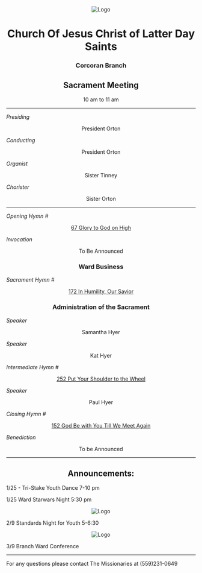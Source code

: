 <div align="center">
  <img src="https://www.churchofjesuschrist.org/imgs/0eaee043c81a11ed871feeeeac1e81b4340d3ef4/full/%21640%2C/0/default" alt="Logo">
</div>

<div align="center">
  <h1>Church Of Jesus Christ of Latter Day Saints</h1>  
  <h3>Corcoran Branch</h3>  
  <h2>Sacrament Meeting</h2>  
  10 am to 11 am
</div>

---

*Presiding*  
<div align="center">President Orton</div>

*Conducting*  
<div align="center">President Orton</div>

*Organist*  
<div align="center">Sister Tinney</div>

*Chorister*  
<div align="center">Sister Orton</div>

---

*Opening Hymn #*  
<div align="center">
  <a href="https://www.churchofjesuschrist.org/study/manual/hymns/glory-to-god-on-high?lang=eng">67 Glory to God on High</a>
</div>

*Invocation*  
<div align="center">To Be Announced</div>

<div align="center">
  <h3>Ward Business</h3>
</div>

*Sacrament Hymn #*  
<div align="center">
  <a href="https://www.churchofjesuschrist.org/study/manual/hymns/in-humility-our-savior?lang=eng">172 In Humility, Our Savior</a>
</div>

<div align="center">
  <h3>Administration of the Sacrament</h3>
</div>

*Speaker*  
<div align="center">Samantha Hyer</div>

*Speaker*  
<div align="center">Kat Hyer </div>

*Intermediate Hymn #*  
<div align="center">
  <a href="https://www.churchofjesuschrist.org/study/manual/hymns/put-your-shoulder-to-the-wheel?lang=eng">252 Put Your Shoulder to the Wheel</a>
</div>

*Speaker*  
<div align="center">Paul Hyer</div>

*Closing Hymn #*  
<div align="center">
  <a href="https://www.churchofjesuschrist.org/study/manual/hymns/god-be-with-you-till-we-meet-again?lang=eng">152 God Be with You Till We Meet Again</a>
</div>

*Benediction*  
<div align="center">To be Announced</div>

---

<div align="center">
  <h2>Announcements:</h2>
</div>

1/25 - Tri-Stake Youth Dance 7-10 pm 

1/25 Ward Starwars Night 5:30 pm <div align="center">
  <img src="https://mail.google.com/mail/u/0/?ui=2&ik=4acee98c94&attid=0.1&permmsgid=msg-f:1821165266575296616&th=1946142937800868&view=fimg&disp=thd&attbid=ANGjdJ8i2GZRzrVolo92iKRCqcKdaIvdaQcSxWigdx9bQqFEn5pqhPBFxHHS0dEnMGG_h0XjcMMh86mLd3PAH1ZTY8buFIIRohqKfZpe_lk9yI0vlYnN2oOHnXE_R08&ats=2524608000000&sz=w1919-h826" alt="Logo">
</div>

2/9 Standards Night for Youth 5-6:30
<div align="center">
  <img src="[https://mail.google.com/mail/u/0/?ui=2&ik=4acee98c94&attid=0.1&permmsgid=msg-f:1821611660149522841&th=1947aa2751ec0199&view=fimg&disp=thd&attbid=ANGjdJ-bktFyKqRC0-3gUbA-TNI8U1JoEa_sCJtOeMWIK3QMkN7nJOWeE2udl0D8V01cUx6idGiDrsxy25-0HjUjqApA0WbubUiRisradOVVLN8FPu0A6Pgk9YphU98&ats=2524608000000&sz=w1919-h826](https://mail.google.com/mail/u/0/?ui=2&ik=4acee98c94&attid=0.1&permmsgid=msg-f:1821611660149522841&th=1947aa2751ec0199&view=fimg&disp=thd&attbid=ANGjdJ-bktFyKqRC0-3gUbA-TNI8U1JoEa_sCJtOeMWIK3QMkN7nJOWeE2udl0D8V01cUx6idGiDrsxy25-0HjUjqApA0WbubUiRisradOVVLN8FPu0A6Pgk9YphU98&ats=2524608000000&sz=w1919-h826)" alt="Logo">
</div>

3/9 Branch Ward Conference

---

For any questions please contact The Missionaries at (559)231-0649
